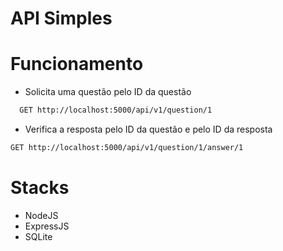 # API Simples

# Funcionamento

- Solicita uma questão pelo ID da questão

```bash
  GET http://localhost:5000/api/v1/question/1
```

- Verifica a resposta pelo ID da questão e pelo ID da resposta

```bash
GET http://localhost:5000/api/v1/question/1/answer/1
```

# Stacks
- NodeJS
- ExpressJS
- SQLite